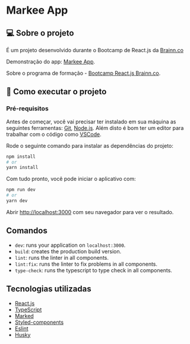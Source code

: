 # Markee App

## 💻 Sobre o projeto

É um projeto desenvolvido durante o Bootcamp de React.js da [Brainn.co](https://brainn.co/)

Demonstração do app: [Markee App](https://markee-app-gabee.netlify.app/).

Sobre o programa de formação - [Bootcamp React.js Brainn.co](https://b-academy.brainn.co/).

## 🚀 Como executar o projeto

### Pré-requisitos

Antes de começar, você vai precisar ter instalado em sua máquina as seguintes ferramentas:
[Git](https://git-scm.com), [Node.js](https://nodejs.org/en/).
Além disto é bom ter um editor para trabalhar com o código como [VSCode](https://code.visualstudio.com/). 

Rode o seguinte comando para instalar as dependências do projeto:

```bash
npm install
# or
yarn install
```

Com tudo pronto, você pode iniciar o aplicativo com:

```bash
npm run dev
# or
yarn dev
```

Abrir [http://localhost:3000](http://localhost:3000) com seu navegador para ver o resultado.

## Comandos

- `dev`: runs your application on `localhost:3000`.
- `build`: creates the production build version.
- `lint`: runs the linter in all components.
- `lint:fix`: runs the linter to fix problems in all components.
- `type-check`: runs the typescript to type check in all components.

## Tecnologias utilizadas

- [React.js](https://pt-br.reactjs.org/)
- [TypeScript](https://www.typescriptlang.org/)
- [Marked](https://github.com/markedjs/marked)
- [Styled-components](https://styled-components.com/)
- [Eslint](https://eslint.org/)
- [Husky](https://github.com/typicode/husky)
